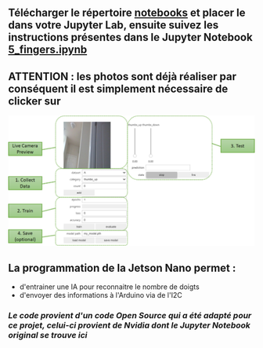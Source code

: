 ## Télécharger le répertoire [notebooks](https://github.com/Poblit0/Finger-AI-Recognition/tree/main/Code%20pour%20la%20Jetson/notebooks) et placer le dans votre Jupyter Lab, ensuite suivez les instructions présentes dans le Jupyter Notebook [5_fingers.ipynb](https://github.com/Poblit0/Finger-AI-Recognition/blob/main/Code%20pour%20la%20Jetson/notebooks/5_fingers%20.ipynb)

## ATTENTION : les photos sont déjà réaliser par conséquent il est simplement nécessaire de clicker sur 

![](https://github.com/Poblit0/Finger-AI-Recognition/blob/main/Code%20pour%20la%20Jetson/classification_tool_key1.png)

## La programmation de la Jetson Nano permet :

- d'entrainer une IA pour reconnaitre le nombre de doigts
- d'envoyer des informations à l'Arduino via de l'I2C

### *Le code provient d'un code Open Source qui a été adapté pour ce projet, celui-ci provient de Nvidia dont le Jupyter Notebook original se trouve ici*
